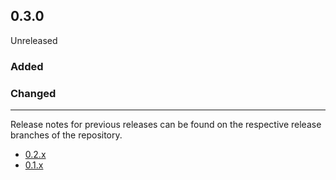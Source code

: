 ## 0.3.0

Unreleased

### Added

### Changed

---

Release notes for previous releases can be found on the respective release 
branches of the repository.

<!-- ARCHIVE_START -->
* [0.2.x](https://github.com/credibil/dwn/blob/release-0.2.0/RELEASES.md)
* [0.1.x](https://github.com/credibil/dwn/blob/release-0.1.0/RELEASES.md)
